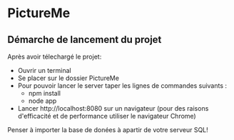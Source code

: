 # PictureMe
## Démarche de lancement du projet 

Après avoir télechargé le projet:
- Ouvrir un terminal 
- Se placer sur le dossier PictureMe
- Pour pouvoir lancer le server taper les lignes de commandes suivants :
  - npm install
  - node app
- Lancer http://localhost:8080  sur un navigateur (pour des raisons d'efficacité et de performance utiliser le navigateur Chrome)

Penser à importer la base de donées à apartir de votre serveur SQL!
